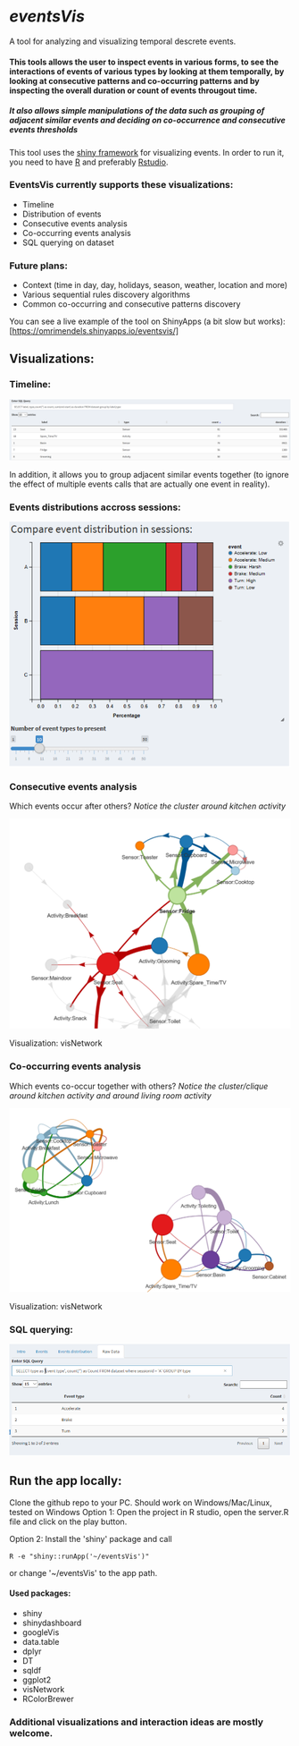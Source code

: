 # *eventsVis*
A tool for analyzing and visualizing temporal descrete events.

#### This tools allows the user to inspect events in various forms, to see the interactions of events of various types by looking at them temporally, by looking at consecutive patterns and co-occurring patterns and by inspecting the overall duration or count of events througout time. 
##### It also allows simple manipulations of the data such as grouping of adjacent similar events and deciding on co-occurrence and consecutive events thresholds

This tool uses the [shiny framework](https://shiny.rstudio.com/) for visualizing events.
In order to run it, you need to have [R](https://mran.microsoft.com/download) and preferably [Rstudio](https://www.rstudio.com/products/rstudio/download/).

### EventsVis currently supports these visualizations:
* Timeline
* Distribution of events
* Consecutive events analysis
* Co-occurring events analysis
* SQL querying on dataset

### Future plans:
 * Context (time in day, day, holidays, season, weather, location and more)
 * Various sequential rules discovery algorithms
 * Common co-occurring and consecutive patterns discovery

You can see a live example of the tool on ShinyApps (a bit slow but works):
[https://omrimendels.shinyapps.io/eventsvis/]


## Visualizations:

### Timeline:
![Timeline](https://github.com/omri374/eventsVis/raw/master/img/timeline.png)

In addition, it allows you to group adjacent similar events together (to ignore the effect of multiple events calls that are actually one event in reality).


### Events distributions accross sessions:
![Distributions](https://github.com/omri374/eventsVis/raw/master/img/distributions.png)

### Consecutive events analysis
Which events occur after others? *Notice the cluster around kitchen activity*

![Consecutive](https://github.com/omri374/eventsVis/raw/master/img/consecutive.png)

Visualization: visNetwork

### Co-occurring events analysis
Which events co-occur together with others? *Notice the cluster/clique around kitchen activity and around living room activity*

![Consecutive](https://github.com/omri374/eventsVis/raw/master/img/cooccurring.png)

Visualization: visNetwork


### SQL querying: 
![SQL](https://github.com/omri374/eventsVis/raw/master/img/sql.png)



## Run the app locally:
Clone the github repo to your PC. Should work on Windows/Mac/Linux, tested on Windows
Option 1: Open the project in R studio, open the server.R file and click on the play button. 

Option 2: Install the 'shiny' package and call


    R -e "shiny::runApp('~/eventsVis')"

or change '~/eventsVis' to the app path.

#### Used packages:
- shiny
- shinydashboard
- googleVis
- data.table
- dplyr
- DT
- sqldf
- ggplot2
- visNetwork
- RColorBrewer

### Additional visualizations and interaction ideas are mostly welcome.
